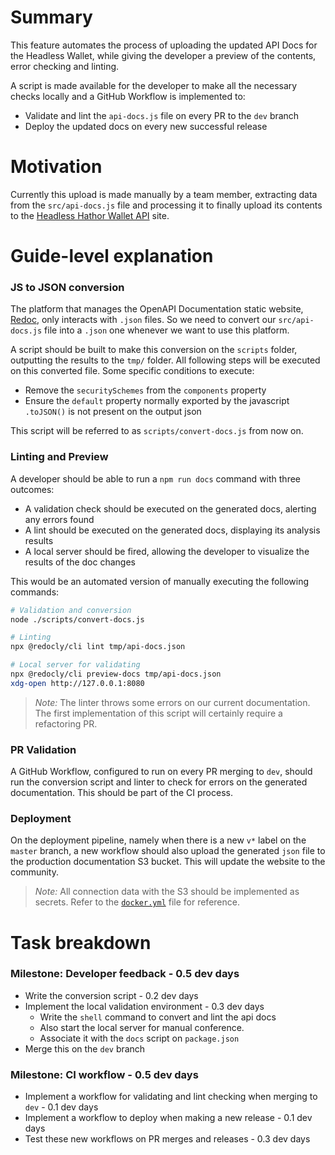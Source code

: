 # Summary
This feature automates the process of uploading the updated API Docs for the Headless Wallet, while giving the developer a preview of the contents, error checking and linting.

A script is made available for the developer to make all the necessary checks locally and a GitHub Workflow is implemented to:
- Validate and lint the `api-docs.js` file on every PR to the `dev` branch
- Deploy the updated docs on every new successful release

# Motivation
Currently this upload is made manually by a team member, extracting data from the `src/api-docs.js` file and processing it to finally upload its contents to the [Headless Hathor Wallet API](https://wallet-headless.docs.hathor.network/) site.

# Guide-level explanation
### JS to JSON conversion
The platform that manages the OpenAPI Documentation static website, [Redoc](https://github.com/Redocly/redoc), only interacts with `.json` files. So we need to convert our `src/api-docs.js` file into a `.json` one whenever we want to use this platform.

A script should be built to make this conversion on the `scripts` folder, outputting the results to the `tmp/` folder. All following steps will be executed on this converted file. Some specific conditions to execute:
- Remove the `securitySchemes` from the `components` property
- Ensure the `default` property normally exported by the javascript `.toJSON()` is not present on the output json

This script will be referred to as `scripts/convert-docs.js` from now on.

### Linting and Preview
A developer should be able to run a `npm run docs` command with three outcomes:
- A validation check should be executed on the generated docs, alerting any errors found
- A lint should be executed on the generated docs, displaying its analysis results
- A local server should be fired, allowing the developer to visualize the results of the doc changes

This would be an automated version of manually executing the following commands:
```sh
# Validation and conversion
node ./scripts/convert-docs.js

# Linting
npx @redocly/cli lint tmp/api-docs.json

# Local server for validating
npx @redocly/cli preview-docs tmp/api-docs.json
xdg-open http://127.0.0.1:8080
```

> *Note:* The linter throws some errors on our current documentation. The first implementation of this script will certainly require a refactoring PR.

### PR Validation
A GitHub Workflow, configured to run on every PR merging to `dev`, should run the conversion script and linter to check for errors on the generated documentation. This should be part of the CI process.

### Deployment
On the deployment pipeline, namely when there is a new `v*` label on the `master` branch, a new workflow should also upload the generated `json` file to the production documentation S3 bucket. This will update the website to the community.

> *Note:* All connection data with the S3 should be implemented as secrets. Refer to the [`docker.yml`](https://github.com/HathorNetwork/hathor-wallet-headless/blob/master/.github/workflows/docker.yml) file for reference.

# Task breakdown

### Milestone: Developer feedback - 0.5 dev days
- Write the conversion script - 0.2 dev days
- Implement the local validation environment - 0.3 dev days
  - Write the `shell` command to convert and lint the api docs
  - Also start the local server for manual conference.
  - Associate it with the `docs` script on `package.json`
- Merge this on the `dev` branch

### Milestone: CI workflow - 0.5 dev days
- Implement a workflow for validating and lint checking when merging to `dev` - 0.1 dev days
- Implement a workflow to deploy when making a new release - 0.1 dev days
- Test these new workflows on PR merges and releases - 0.3 dev days
